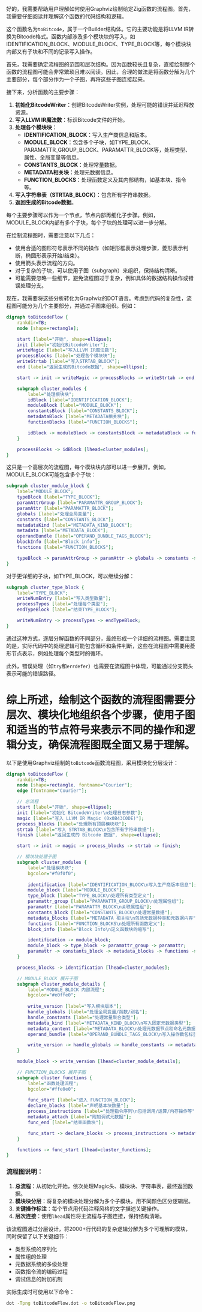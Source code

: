 好的，我需要帮助用户理解如何使用Graphviz绘制给定Zig函数的流程图。首先，我需要仔细阅读并理解这个函数的代码结构和逻辑。

这个函数名为`toBitcode`，属于一个Builder结构体。它的主要功能是将LLVM IR转换为Bitcode格式。函数内部涉及多个模块块的写入，如IDENTIFICATION_BLOCK、MODULE_BLOCK、TYPE_BLOCK等，每个模块块内部又有子块和不同的记录写入操作。

首先，我需要确定流程图的范围和层次结构。因为函数较长且复杂，直接绘制整个函数的流程图可能会非常繁琐且难以阅读。因此，合理的做法是将函数分解为几个主要部分，每个部分作为一个子图，再将这些子图连接起来。

接下来，分析函数的主要步骤：

1. **初始化BitcodeWriter**：创建BitcodeWriter实例，处理可能的错误并延迟释放资源。
2. **写入LLVM IR魔法数**：标识Bitcode文件的开始。
3. **处理各个模块块**：
   - **IDENTIFICATION_BLOCK**：写入生产商信息和版本。
   - **MODULE_BLOCK**：包含多个子块，如TYPE_BLOCK、PARAMATTR_GROUP_BLOCK、PARAMATTR_BLOCK等，处理类型、属性、全局变量等信息。
   - **CONSTANTS_BLOCK**：处理常量数据。
   - **METADATA相关块**：处理元数据信息。
   - **FUNCTION_BLOCKS**：处理函数定义及其内部结构，如基本块、指令等。
4. **写入字符串表（STRTAB_BLOCK）**：包含所有字符串数据。
5. **返回生成的Bitcode数据**。

每个主要步骤可以作为一个节点，节点内部再细化子步骤。例如，MODULE_BLOCK内部有多个子块，每个子块的处理可以进一步分解。

在绘制流程图时，需要注意以下几点：
- 使用合适的图形符号表示不同的操作（如矩形框表示处理步骤，菱形表示判断，椭圆形表示开始/结束）。
- 使用箭头表示流程的方向。
- 对于复杂的子块，可以使用子图（subgraph）来组织，保持结构清晰。
- 可能需要忽略一些细节，避免流程图过于复杂，例如具体的数据结构操作或错误处理分支。

现在，我需要将这些分析转化为Graphviz的DOT语言。考虑到代码的复杂性，流程图可能分为几个主要部分，并通过子图来组织。例如：

```dot
digraph toBitcodeFlow {
    rankdir=TB;
    node [shape=rectangle];

    start [label="开始", shape=ellipse];
    init [label="初始化BitcodeWriter"];
    writeMagic [label="写入LLVM IR魔法数"];
    processBlocks [label="处理各个模块块"];
    writeStrtab [label="写入STRTAB_BLOCK"];
    end [label="返回生成的Bitcode数据", shape=ellipse];

    start -> init -> writeMagic -> processBlocks -> writeStrtab -> end;

    subgraph cluster_modules {
        label="处理模块块";
        idBlock [label="IDENTIFICATION_BLOCK"];
        moduleBlock [label="MODULE_BLOCK"];
        constantsBlock [label="CONSTANTS_BLOCK"];
        metadataBlock [label="METADATA相关块"];
        functionBlocks [label="FUNCTION_BLOCKS"];

        idBlock -> moduleBlock -> constantsBlock -> metadataBlock -> functionBlocks;
    }

    processBlocks -> idBlock [lhead=cluster_modules];
}
```

这只是一个高层次的流程图，每个模块块内部可以进一步展开。例如，MODULE_BLOCK可能包含多个子块：

```dot
subgraph cluster_module_block {
    label="MODULE_BLOCK";
    typeBlock [label="TYPE_BLOCK"];
    paramAttrGroup [label="PARAMATTR_GROUP_BLOCK"];
    paramAttr [label="PARAMATTR_BLOCK"];
    globals [label="处理全局变量"];
    constants [label="CONSTANTS_BLOCK"];
    metadataKind [label="METADATA_KIND_BLOCK"];
    metadata [label="METADATA_BLOCK"];
    operandBundle [label="OPERAND_BUNDLE_TAGS_BLOCK"];
    blockInfo [label="Block info"];
    functions [label="FUNCTION_BLOCKS"];

    typeBlock -> paramAttrGroup -> paramAttr -> globals -> constants -> metadataKind -> metadata -> operandBundle -> blockInfo -> functions;
}
```

对于更详细的子块，如TYPE_BLOCK，可以继续分解：

```dot
subgraph cluster_type_block {
    label="TYPE_BLOCK";
    writeNumEntry [label="写入类型数量"];
    processTypes [label="处理每个类型"];
    endTypeBlock [label="结束TYPE_BLOCK"];

    writeNumEntry -> processTypes -> endTypeBlock;
}
```

通过这种方式，逐层分解函数的不同部分，最终形成一个详细的流程图。需要注意的是，实际代码中的处理逻辑可能包含循环和条件判断，这些在流程图中需要用菱形节点表示，例如处理每个类型时的循环。

此外，错误处理（如`try`和`errdefer`）也需要在流程图中体现，可能通过分支箭头表示可能的错误路径。

综上所述，绘制这个函数的流程图需要分层次、模块化地组织各个步骤，使用子图和适当的节点符号来表示不同的操作和逻辑分支，确保流程图既全面又易于理解。
================================================
以下是使用Graphviz绘制的`toBitcode`函数流程图，采用模块化分层设计：

```dot
digraph toBitcodeFlow {
    rankdir=TB;
    node [shape=rectangle, fontname="Courier"];
    edge [fontname="Courier"];

    // 总流程
    start [label="开始", shape=ellipse];
    init [label="初始化 BitcodeWriter\n处理日志参数"];
    magic [label="写入 LLVM IR Magic (0x0B43C0DE)"];
    process_blocks [label="处理所有顶层模块块"];
    strtab [label="写入 STRTAB_BLOCK\n包含所有字符串数据"];
    finish [label="返回生成的 Bitcode 数据", shape=ellipse];

    start -> init -> magic -> process_blocks -> strtab -> finish;

    // 模块块处理子图
    subgraph cluster_modules {
        label="处理模块块";
        bgcolor="#f0f0f0";
        
        identification [label="IDENTIFICATION_BLOCK\n写入生产商版本信息"];
        module_block [label="MODULE_BLOCK"];
        type_block [label="TYPE_BLOCK\n处理所有类型定义"];
        paramattr_group [label="PARAMATTR_GROUP_BLOCK\n处理属性组"];
        paramattr [label="PARAMATTR_BLOCK\n关联属性组"];
        constants_block [label="CONSTANTS_BLOCK\n处理常量数据"];
        metadata_blocks [label="METADATA 相关块\n包括元数据种类和元数据内容"];
        functions [label="FUNCTION_BLOCKS\n处理所有函数定义"];
        block_info [label="Block Info\n定义函数块的缩写"];

        identification -> module_block;
        module_block -> type_block -> paramattr_group -> paramattr;
        paramattr -> constants_block -> metadata_blocks -> functions -> block_info;
    }

    process_blocks -> identification [lhead=cluster_modules];

    // MODULE_BLOCK 展开子图
    subgraph cluster_module_details {
        label="MODULE_BLOCK 内部流程";
        bgcolor="#e0ffe0";
        
        write_version [label="写入模块版本"];
        handle_globals [label="处理全局变量/函数/别名"];
        handle_constants [label="处理常量聚合类型"];
        metadata_kind [label="METADATA_KIND_BLOCK\n写入固定元数据类型"];
        metadata_content [label="METADATA_BLOCK\n处理元数据节点和命名元数据"];
        operand_bundle [label="OPERAND_BUNDLE_TAGS_BLOCK\n写入操作数包标签"];

        write_version -> handle_globals -> handle_constants -> metadata_kind -> metadata_content -> operand_bundle;
    }

    module_block -> write_version [lhead=cluster_module_details];

    // FUNCTION_BLOCKS 展开子图
    subgraph cluster_functions {
        label="函数处理流程";
        bgcolor="#ffe0e0";
        
        func_start [label="进入 FUNCTION_BLOCK"];
        declare_blocks [label="声明基本块数量"];
        process_instructions [label="处理指令序列\n包括调用/运算/内存操作等"];
        metadata_attach [label="附加调试元数据"];
        func_end [label="结束函数块"];

        func_start -> declare_blocks -> process_instructions -> metadata_attach -> func_end;
    }

    functions -> func_start [lhead=cluster_functions];
}
```

### 流程图说明：
1. **总流程**：从初始化开始，依次处理Magic头、模块块、字符串表，最终返回数据。
2. **模块块分层**：将复杂的模块处理分解为多个子模块，用不同颜色区分逻辑层。
3. **关键操作标注**：每个节点用代码注释风格的文字描述关键操作。
4. **层次连接**：使用`lhead`属性将主流程与子图连接，保持结构清晰。

该流程图通过分层设计，将2000+行代码的复杂逻辑分解为多个可理解的模块，同时保留了以下关键细节：
- 类型系统的序列化
- 属性组的处理
- 元数据系统的多级处理
- 函数指令流的编码过程
- 调试信息的附加机制

实际生成时可使用以下命令：
```bash
dot -Tpng toBitcodeFlow.dot -o toBitcodeFlow.png
```